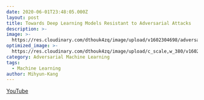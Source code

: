 ```yaml
---
date: 2020-06-01T23:48:05.000Z
layout: post
title: Towards Deep Learning Models Resistant to Adversarial Attacks
description: >-
image: >-
  https://res.cloudinary.com/dthouk4zq/image/upload/v1602304698/adversarial_ngfr1k.png
optimized_image: >-
  https://res.cloudinary.com/dthouk4zq/image/upload/c_scale,w_380/v1602304698/adversarial_ngfr1k.png
category: Adversarial Machine Learning
tags:
  - Machine Learning
author: Mihyun-Kang
---
```

[YouTube](https://youtu.be/G1FNHgrhEbE)